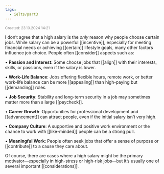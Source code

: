 ```yaml
---
tags:
  - ielts/part3
---
```

<span style="font-size:12px; color:#888888;">Created: 23.10.2024 14:21</span>

I don’t agree that a high salary is the _only_ reason why people choose certain jobs. While salary can be a powerful [[incentive]], especially for meeting financial needs or achieving [[certain]] lifestyle goals, many other factors influence job choice. People often [[consider]] aspects such as:

• **Passion and Interest**: Some choose jobs that [[align]] with their interests, skills, or passions, even if the salary is lower.

• **Work-Life Balance**: Jobs offering flexible hours, remote work, or better work-life balance can be more [[appealing]] than high-paying but [[demanding]] roles.

• **Job Security**: Stability and long-term security in a job may sometimes matter more than a large [[paycheck]].

• **Career Growth**: Opportunities for professional development and [[advancement]] can attract people, even if the initial salary isn’t very high.

• **Company Culture**: A supportive and positive work environment or the chance to work with [[like-minded]] people can be a strong pull.

• **Meaningful Work**: People often seek jobs that offer a sense of purpose or [[contribute]] to a cause they care about.


Of course, there are cases where a high salary might be the primary motivator—especially in high-stress or high-risk jobs—but it’s usually one of several important [[considerations]].

